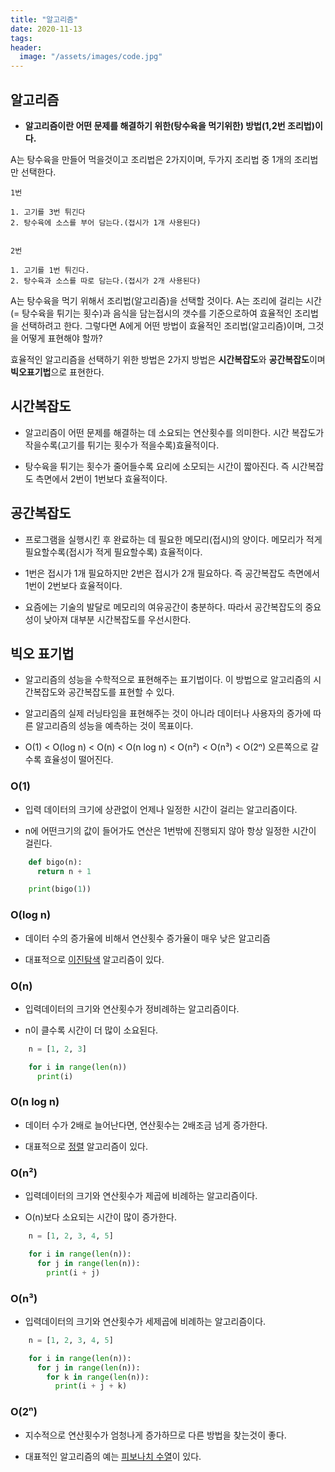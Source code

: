 ```yaml
---
title: "알고리즘"
date: 2020-11-13
tags:
header:
  image: "/assets/images/code.jpg"
---
```


## 알고리즘

* **알고리즘이란 어떤 문제를 해결하기 위한(탕수육을 먹기위한) 방법(1,2번 조리법)이다.**

A는 탕수육을 만들어 먹을것이고 조리법은 2가지이며, 두가지 조리법 중 1개의 조리법만 선택한다.

```
1번

1. 고기를 3번 튀긴다
2. 탕수육에 소스를 부어 담는다.(접시가 1개 사용된다)


2번

1. 고기를 1번 튀긴다.
2. 탕수육과 소스를 따로 담는다.(접시가 2개 사용된다)
```

A는 탕수육을 먹기 위해서 조리법(알고리즘)을 선택할 것이다.
A는 조리에 걸리는 시간(= 탕수육을 튀기는 횟수)과 음식을 담는접시의 갯수를 기준으로하여 효율적인 조리법을 선택하려고 한다.
그렇다면 A에게 어떤 방법이 효율적인 조리법(알고리즘)이며, 그것을 어떻게 표현해야 할까?

효율적인 알고리즘을 선택하기 위한 방법은 2가지 방법은 **시간복잡도**와 **공간복잡도**이며 **빅오표기법**으로 표현한다.




## 시간복잡도

* 알고리즘이 어떤 문제를 해결하는 데 소요되는 연산횟수를 의미한다. 시간 복잡도가 작을수록(고기를 튀기는 횟수가 적을수록)효율적이다.

* 탕수육을 튀기는 횟수가 줄어들수록 요리에 소모되는 시간이 짧아진다. 즉 시간복잡도 측면에서 2번이 1번보다 효율적이다.




## 공간복잡도

* 프로그램을 실행시킨 후 완료하는 데 필요한 메모리(접시)의 양이다. 메모리가 적게 필요할수록(접시가 적게 필요할수록) 효율적이다.

* 1번은 접시가 1개 필요하지만 2번은 접시가 2개 필요하다. 즉 공간복잡도 측면에서 1번이 2번보다 효율적이다.

* 요즘에는 기술의 발달로 메모리의 여유공간이 충분하다. 따라서 공간복잡도의 중요성이 낮아져 대부분 시간복잡도를 우선시한다.




## 빅오 표기법

* 알고리즘의 성능을 수학적으로 표현해주는 표기법이다. 이 방법으로 알고리즘의 시간복잡도와 공간복잡도를 표현할 수 있다.

* 알고리즘의 실제 러닝타임을 표현해주는 것이 아니라 데이터나 사용자의 증가에 따른 알고리즘의 성능을 예측하는 것이 목표이다.

* O(1) < O(log n) < O(n) < O(n log n) < O(n²) < O(n³) < O(2ⁿ) 오른쪽으로 갈수록 효율성이 떨어진다.



### O(1)

* 입력 데이터의 크기에 상관없이 언제나 일정한 시간이 걸리는 알고리즘이다.

* n에 어떤크기의 값이 들어가도 연산은 1번밖에 진행되지 않아 항상 일정한 시간이 걸린다.

```python
    def bigo(n):
      return n + 1

    print(bigo(1))
```



### O(log n)

* 데이터 수의 증가율에 비해서 연산횟수 증가율이 매우 낮은 알고리즘

* 대표적으로 [이진탐색](http://10reps.github.io) 알고리즘이 있다.



### O(n)

* 입력데이터의 크기와 연산횟수가 정비례하는 알고리즘이다.

* n이 클수록 시간이 더 많이 소요된다.

```python
    n = [1, 2, 3]

    for i in range(len(n))
      print(i)
```



### O(n log n)

* 데이터 수가 2배로 늘어난다면, 연산횟수는 2배조금 넘게 증가한다.

* 대표적으로 [정렬](http://10reps.github.io) 알고리즘이 있다.



### O(n²)

* 입력데이터의 크기와 연산횟수가 제곱에 비례하는 알고리즘이다.

* O(n)보다 소요되는 시간이 많이 증가한다.

```python
    n = [1, 2, 3, 4, 5]

    for i in range(len(n)):
      for j in range(len(n)):
        print(i + j)
```



### O(n³)

* 입력데이터의 크기와 연산횟수가 세제곱에 비례하는 알고리즘이다.

```python
    n = [1, 2, 3, 4, 5]

    for i in range(len(n)):
      for j in range(len(n)):
        for k in range(len(n)):
          print(i + j + k)
```



### O(2ⁿ)

* 지수적으로 연산횟수가 엄청나게 증가하므로 다른 방법을 찾는것이 좋다.

* 대표적인 알고리즘의 예는 [피보나치 수열](http://10reps.github.io)이 있다.